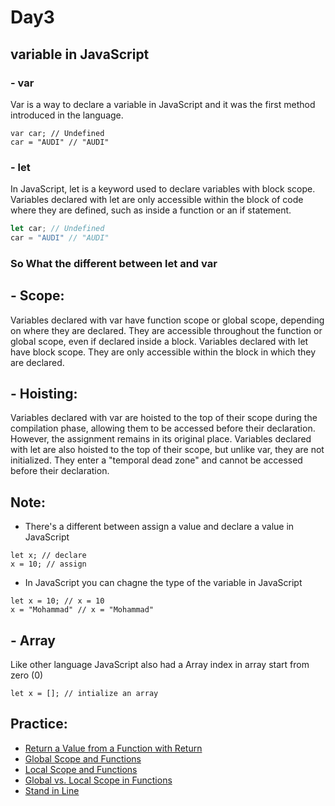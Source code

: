 # Day3

## variable in JavaScript

### - var 
Var is a way to declare a variable in JavaScript and it was the first method introduced in the language.
```
var car; // Undefined
car = "AUDI" // "AUDI"
```
### - let

In JavaScript, let is a keyword used to declare variables with block scope. Variables declared with let are only accessible within the block of code where they are defined, such as inside a function or an if statement.
``` javascript
let car; // Undefined
car = "AUDI" // "AUDI"
```
### So What the different between let and var

## - Scope:

Variables declared with var have function scope or global scope, depending on where they are declared. They are accessible throughout the function or global scope, even if declared inside a block.
Variables declared with let have block scope. They are only accessible within the block in which they are declared.
## - Hoisting:

Variables declared with var are hoisted to the top of their scope during the compilation phase, allowing them to be accessed before their declaration. However, the assignment remains in its original place.
Variables declared with let are also hoisted to the top of their scope, but unlike var, they are not initialized. They enter a "temporal dead zone" and cannot be accessed before their declaration.

## Note: 
- There's a different between assign a value and declare a value in JavaScript
```
let x; // declare
x = 10; // assign
```
- In JavaScript you can chagne the type of the variable in JavaScript
```
let x = 10; // x = 10
x = "Mohammad" // x = "Mohammad"
```
## - Array
Like other language JavaScript also had a Array
index in array start from zero (0)
```
let x = []; // intialize an array
```

## Practice:
- [Return a Value from a Function with Return](https://www.freecodecamp.org/learn/javascript-algorithms-and-data-structures/basic-javascript/global-scope-and-functions)
- [Global Scope and Functions](https://www.freecodecamp.org/learn/javascript-algorithms-and-data-structures/basic-javascript/global-scope-and-functions)
- [Local Scope and Functions](https://www.freecodecamp.org/learn/javascript-algorithms-and-data-structures/basic-javascript/local-scope-and-functions)
- [Global vs. Local Scope in Functions](https://www.freecodecamp.org/learn/javascript-algorithms-and-data-structures/basic-javascript/local-scope-and-functions)
- [Stand in Line](https://www.freecodecamp.org/learn/javascript-algorithms-and-data-structures/basic-javascript/global-vs--local-scope-in-functions)
